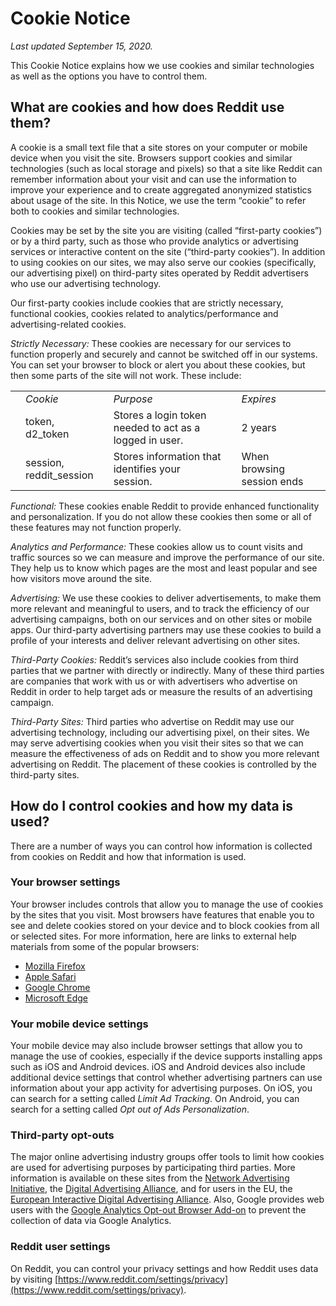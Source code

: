 Cookie Notice
=============

_Last updated September 15, 2020._  

This Cookie Notice explains how we use cookies and similar technologies as well as the options you have to control them.

What are cookies and how does Reddit use them?
----------------------------------------------

A cookie is a small text file that a site stores on your computer or mobile device when you visit the site. Browsers support cookies and similar technologies (such as local storage and pixels) so that a site like Reddit can remember information about your visit and can use the information to improve your experience and to create aggregated anonymized statistics about usage of the site. In this Notice, we use the term “cookie” to refer both to cookies and similar technologies.  
  
Cookies may be set by the site you are visiting (called “first-party cookies”) or by a third party, such as those who provide analytics or advertising services or interactive content on the site (“third-party cookies”). In addition to using cookies on our sites, we may also serve our cookies (specifically, our advertising pixel) on third-party sites operated by Reddit advertisers who use our advertising technology.  
  
Our first-party cookies include cookies that are strictly necessary, functional cookies, cookies related to analytics/performance and advertising-related cookies.

_Strictly Necessary:_ These cookies are necessary for our services to function properly and securely and cannot be switched off in our systems. You can set your browser to block or alert you about these cookies, but then some parts of the site will not work. These include:

|     |     |     |     |     |     |     |
| --- | --- | --- | --- | --- | --- | --- |
|     | _Cookie_ |     | _Purpose_ |     | _Expires_ |     |
|     | token,  <br>d2\_token |     | Stores a login token needed to act as a logged in user. |     | 2 years |     |
|     | session,  <br>reddit\_session |     | Stores information that identifies your session. |     | When browsing session ends |     |

_Functional:_ These cookies enable Reddit to provide enhanced functionality and personalization. If you do not allow these cookies then some or all of these features may not function properly.

_Analytics and Performance:_ These cookies allow us to count visits and traffic sources so we can measure and improve the performance of our site. They help us to know which pages are the most and least popular and see how visitors move around the site.

_Advertising:_ We use these cookies to deliver advertisements, to make them more relevant and meaningful to users, and to track the efficiency of our advertising campaigns, both on our services and on other sites or mobile apps. Our third-party advertising partners may use these cookies to build a profile of your interests and deliver relevant advertising on other sites.

_Third-Party Cookies:_ Reddit’s services also include cookies from third parties that we partner with directly or indirectly. Many of these third parties are companies that work with us or with advertisers who advertise on Reddit in order to help target ads or measure the results of an advertising campaign.

_Third-Party Sites:_ Third parties who advertise on Reddit may use our advertising technology, including our advertising pixel, on their sites. We may serve advertising cookies when you visit their sites so that we can measure the effectiveness of ads on Reddit and to show you more relevant advertising on Reddit. The placement of these cookies is controlled by the third-party sites.

How do I control cookies and how my data is used?
-------------------------------------------------

There are a number of ways you can control how information is collected from cookies on Reddit and how that information is used.

### Your browser settings

Your browser includes controls that allow you to manage the use of cookies by the sites that you visit. Most browsers have features that enable you to see and delete cookies stored on your device and to block cookies from all or selected sites. For more information, here are links to external help materials from some of the popular browsers:

* [Mozilla Firefox](https://support.mozilla.org/en-US/kb/cookies-information-websites-store-on-your-computer)
* [Apple Safari](https://support.apple.com/guide/safari/manage-cookies-and-website-data-sfri11471/mac)
* [Google Chrome](https://support.google.com/chrome/answer/95647)
* [Microsoft Edge](https://support.microsoft.com/en-us/help/4027947/microsoft-edge-delete-cookies)

### Your mobile device settings

Your mobile device may also include browser settings that allow you to manage the use of cookies, especially if the device supports installing apps such as iOS and Android devices. iOS and Android devices also include additional device settings that control whether advertising partners can use information about your app activity for advertising purposes. On iOS, you can search for a setting called _Limit Ad Tracking_. On Android, you can search for a setting called _Opt out of Ads Personalization_.

### Third-party opt-outs

The major online advertising industry groups offer tools to limit how cookies are used for advertising purposes by participating third parties. More information is available on these sites from the [Network Advertising Initiative](https://optout.networkadvertising.org/), the [Digital Advertising Alliance](https://optout.aboutads.info/), and for users in the EU, the [European Interactive Digital Advertising Alliance](https://www.youronlinechoices.com/). Also, Google provides web users with the [Google Analytics Opt-out Browser Add-on](https://tools.google.com/dlpage/gaoptout) to prevent the collection of data via Google Analytics.

### Reddit user settings

On Reddit, you can control your privacy settings and how Reddit uses data by visiting [https://www.reddit.com/settings/privacy](https://www.reddit.com/settings/privacy).